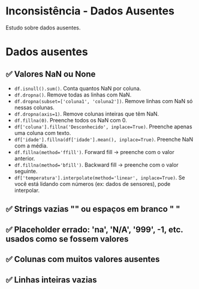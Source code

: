 # Inconsistência - Dados Ausentes
Estudo sobre dados ausentes.

# Dados ausentes
## ✅ Valores NaN ou None
* ```df.isnull().sum()```. Conta quantos NaN por coluna.
* ```df.dropna()```. Remove todas as linhas com NaN.
* ```df.dropna(subset=['coluna1', 'coluna2'])```. Remove linhas com NaN só nessas colunas.
* ```df.dropna(axis=1)```. Remove colunas inteiras que têm NaN.
* ```df.fillna(0)```. Preenche todos os NaN com 0.
* ```df['coluna'].fillna('Desconhecido', inplace=True)```. Preenche apenas uma coluna com texto.
* ```df['idade'].fillna(df['idade'].mean(), inplace=True)```. Preenche NaN com a média.
* ```df.fillna(method='ffill')```. Forward fill → preenche com o valor anterior.
* ```df.fillna(method='bfill')```. Backward fill → preenche com o valor seguinte.
* ```df['temperatura'].interpolate(method='linear', inplace=True)```. Se você está lidando com números (ex: dados de sensores), pode interpolar.
## ✅ Strings vazias "" ou espaços em branco " "

## ✅ Placeholder errado: 'na', 'N/A', '999', -1, etc. usados como se fossem valores

## ✅ Colunas com muitos valores ausentes

## ✅ Linhas inteiras vazias
